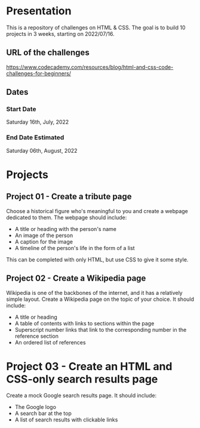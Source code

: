 # Presentation

This is a repository of challenges on HTML & CSS. The goal is to build 10
projects in 3 weeks, starting on 2022/07/16.

## URL of the challenges

https://www.codecademy.com/resources/blog/html-and-css-code-challenges-for-beginners/

## Dates

### Start Date

Saturday 16th, July, 2022

### End Date Estimated

Saturday 06th, August, 2022

# Projects

## Project 01 - Create a tribute page

Choose a historical figure who's meaningful to you and create a webpage
dedicated to them. The webpage should include:

- A title or heading with the person's name
- An image of the person
- A caption for the image
- A timeline of the person's life in the form of a list

This can be completed with only HTML, but use CSS to give it some style.

## Project 02 - Create a Wikipedia page

Wikipedia is one of the backbones of the internet, and it has a relatively
simple layout. Create a Wikipedia page on the topic of your choice. It should
include:

- A title or heading
- A table of contents with links to sections within the page
- Superscript number links that link to the corresponding number in the
  reference section
- An ordered list of references

# Project 03 - Create an HTML and CSS-only search results page

Create a mock Google search results page. It should include:

- The Google logo
- A search bar at the top
- A list of search results with clickable links
